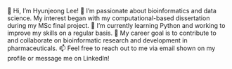 👋 Hi, I’m Hyunjeong Lee!
👀 I’m passionate about bioinformatics and data science. My interest began with my computational-based dissertation during my MSc final project.
🌱 I’m currently learning Python and working to improve my skills on a regular basis.
💞️ My career goal is to contribute to and collaborate on bioinformatic research and development in pharmaceuticals.
📫 Feel free to reach out to me via email shown on my profile or message me on LinkedIn!


<!---
HJ-Lee-stack/HJ-Lee-stack is a ✨ special ✨ repository because its `README.md` (this file) appears on your GitHub profile.
You can click the Preview link to take a look at your changes.
--->
